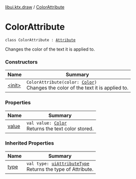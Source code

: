 [libui.ktx.draw](../index.md) / [ColorAttribute](./index.md)

# ColorAttribute

`class ColorAttribute : `[`Attribute`](../-attribute/index.md)

Changes the color of the text it is applied to.

### Constructors

| Name | Summary |
|---|---|
| [&lt;init&gt;](-init-.md) | `ColorAttribute(color: `[`Color`](../-color/index.md)`)`<br>Changes the color of the text it is applied to. |

### Properties

| Name | Summary |
|---|---|
| [value](value.md) | `val value: `[`Color`](../-color/index.md)<br>Returns the text color stored. |

### Inherited Properties

| Name | Summary |
|---|---|
| [type](../-attribute/type.md) | `val type: `[`uiAttributeType`](../../libui/ui-attribute-type.md)<br>Returns the type of Attribute. |
